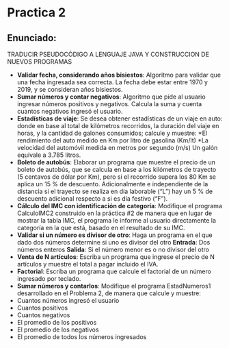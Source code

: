 # Practica 2
## Enunciado:
TRADUCIR PSEUDOCÓDIGO A LENGUAJE JAVA Y CONSTRUCCION DE NUEVOS PROGRAMAS
* **Validar fecha, considerando años bisiestos**: Algoritmo para validar que una fecha ingresada sea correcta. La fecha debe estar entre 1970 y 2019,
y se consideran años bisiestos.
* **Sumar números y contar negativos**: Algoritmo que pide al usuario ingresar números positivos y negativos. Calcula la suma y cuenta
cuantos negativos ingresó el usuario.
* **Estadísticas de viaje**: Se desea obtener estadísticas de un viaje en auto: donde en base al total de kilómetros recorridos,
la duración del viaje en horas, y la cantidad de galones consumidos; calcule y muestre:
*El rendimiento del auto medido en Km por litro de gasolina (Km/lt)
*La velocidad del automóvil medida en metros por segundo (m/s)
Un galón equivale a 3.785 litros.
* **Boleto de autobús**: Elaborar un programa que muestre el precio de un boleto de autobús, que se calcula en base a los
kilómetros de trayecto (5 centavos de dólar por Km), pero si el recorrido supera los 80 Km se aplica
un 15 % de descuento. Adicionalmente e independiente de la distancia si el trayecto se realiza en
día laborable (“L”) hay un 5 % de descuento adicional respecto a si es día festivo (“F”).
* **Cálculo del IMC con identificación de categoría**: Modifique el programa CalculoIMC2 construido en la práctica #2 de manera que en lugar de mostrar
la tabla IMC, el programa le informe al usuario directamente la categoría en la que está, basado en
el resultado de su IMC.
* **Validar si un número es divisor de otro**: Haga un programa en el que dado dos números determine si uno es divisor del otro
**Entrada**: Dos números enteros
**Salida**: Si el número menor es o no divisor del otro
* **Venta de N artículos**: Escriba un programa que ingrese el precio de N artículos y muestre el total a pagar incluido el IVA. 
* **Factorial**: Escriba un programa que calcule el factorial de un número ingresado por teclado.
* **Sumar números y contarlos**: Modifique el programa EstadNumeros1 desarrollado en el Problema 2, de manera que calcule y
muestre:
* Cuantos números ingresó el usuario
* Cuantos positivos
* Cuantos negativos
* El promedio de los positivos
* El promedio de los negativos
* El promedio de todos los números ingresados